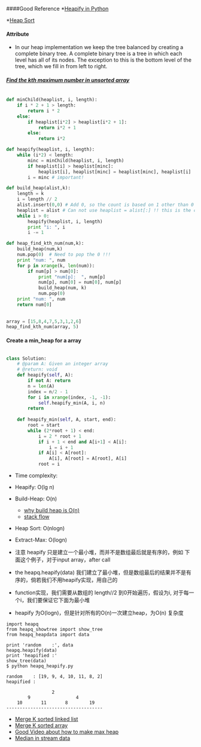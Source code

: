 ####Good Reference
*[Heapify in Python](http://interactivepython.org/runestone/static/pythonds/Trees/heap.html)

*[Heap Sort](http://www.personal.kent.edu/~rmuhamma/Algorithms/MyAlgorithms/Sorting/heapSort.htm)

#### Attribute
* In our heap implementation we keep the tree balanced by creating a complete binary tree. A complete binary tree is a tree in which each level has all of its nodes. The exception to this is the bottom level of the tree, which we fill in from left to right.

##### [Find the kth maximum number in unsorted array](http://www.geeksforgeeks.org/k-largestor-smallest-elements-in-an-array/)

```python

def minChild(heaplist, i, length):
    if i * 2 + 1 > length:
        return i * 2
    else:
        if heaplist[i*2] > heaplist[i*2 + 1]:
            return i*2 + 1
        else:
            return i*2

def heapify(heaplist, i, length):
    while (i*2) < length:
        minc = minChild(heaplist, i, length)
        if heaplist[i] > heaplist[minc]:
            heaplist[i], heaplist[minc] = heaplist[minc], heaplist[i]
        i = minc # important!    

def build_heap(alist,k):  
    length = k
    i = length // 2
    alist.insert(0,0) # Add 0, so the count is based on 1 other than 0 !!!
    heaplist = alist # Can not use heaplist = alist[:] !! this is the copy !!
    while i > 0:
        heapify(heaplist, i, length)
        print "i: ", i
        i -= 1

def heap_find_kth_num(num,k):
    build_heap(num,k)
    num.pop(0)  # Need to pop the 0 !!!
    print "num: ", num
    for p in xrange(k, len(num)):
        if num[p] > num[0]:
            print "num[p]:  ", num[p]
            num[p], num[0] = num[0], num[p]
            build_heap(num, k)
            num.pop(0)
    print "num: ", num
    return num[0]        
        
    
array = [15,8,4,7,5,3,1,2,6]    
heap_find_kth_num(array, 5)

```

#### Create a min_heap for a array 
```python

class Solution:
    # @param A: Given an integer array
    # @return: void
    def heapify(self, A):
        if not A: return 
        n = len(A)
        index = n/2 - 1
        for i in xrange(index, -1, -1):
            self.heapify_min(A, i, n)
        return 
    
    def heapify_min(self, A, start, end):
        root = start
        while (2*root + 1) < end:
            i = 2 * root + 1
            if i + 1 < end and A[i+1] < A[i]:
                i = i + 1
            if A[i] < A[root]:
                A[i], A[root] = A[root], A[i]
            root = i 

```

* Time complexity:
* Heapify: O(lg n)
* Build-Heap: O(n)
    * [why build heap is O(n)](http://www.cs.umd.edu/~meesh/351/mount/lectures/lect14-heapsort-analysis-part.pdf)
    * [stack flow](http://stackoverflow.com/questions/9755721/build-heap-complexity)
* Heap Sort: O(nlogn)
* Extract-Max: O(logn)

* 注意 heapify 只是建立一个最小堆，而并不是数组最后就是有序的，例如 下面这个例子，对于input array，after call
* the heapq.heapify(data) 我们建立了最小堆，但是数组最后的结果并不是有序的，倘若我们不用heapify实现，用自己的
* function实现，我们需要从数组的 length//2 到0开始遍历，假设为i, 对于每一个i，我们要保证它下面为最小堆
* heapify  为O(logn)，但是针对所有的O(n)一次建立heap，为O(n) 复杂度

```
import heapq
from heapq_showtree import show_tree
from heapq_heapdata import data

print 'random    :', data
heapq.heapify(data)
print 'heapified :'
show_tree(data)
$ python heapq_heapify.py

random    : [19, 9, 4, 10, 11, 8, 2]
heapified :

                 2
        9                 4
    10       11       8        19
------------------------------------
```

* [Merge K sorted linked list](https://github.com/UmassJin/Leetcode/blob/master/Array/Merge_K_Sorted_Lists.py)
* [Merge K sorted array](https://github.com/UmassJin/Leetcode/blob/master/Experience/Merge_k_sorted_array.md)
* [Good Video about how to make max heap](https://www.youtube.com/watch?v=WsNQuCa_-PU)
* [Median in stream data](https://github.com/UmassJin/Leetcode/blob/master/Experience/Median_in_stream_data.py)
